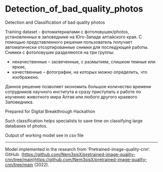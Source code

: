 # Detection_of_bad_quality_photos
Detection  and Classification of bad quality photos

Training dataset - фотоматериалами с фотоловушек/photos, установленных в заповеднике на Юго-Западе алтайского края. С помощью представленного решения пользователь получает автоматически отсортированные снимки для последующей работы. Снимки с фотоловушек разделяются на три группы: 
* некачественные – засвеченные, с  размытием, слишком темные или яркие, 
* качественные – фотографии, на которых можно определить, что изображено.

Данное решение позволяет экономить большое количество времени сотрудников научного института и сразу приступать к работе по изучению животного мира Алтая или любого другого краевого Заповедника.

Prepared for Digital Breakthrough Hackathon

Such classification helps specialists to save time on classifying large databases of photos. 

Output of working model see in csv file

_ _ _ _ _ _ _ _ _ _ _ _ _ _ _
Model implemented in the research from 'Pretrained-image-quality-cnn'. GitHub. (https://github.com/Nem3sisX/pretrained-image-quality-cnn/tree/main)https://github.com/Nem3sisX/pretrained-image-quality-cnn/tree/main (2022).
